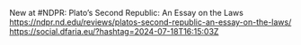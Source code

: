 New at #NDPR: Plato’s Second Republic: An Essay on the Laws https://ndpr.nd.edu/reviews/platos-second-republic-an-essay-on-the-laws/ https://social.dfaria.eu/?hashtag=2024-07-18T16:15:03Z